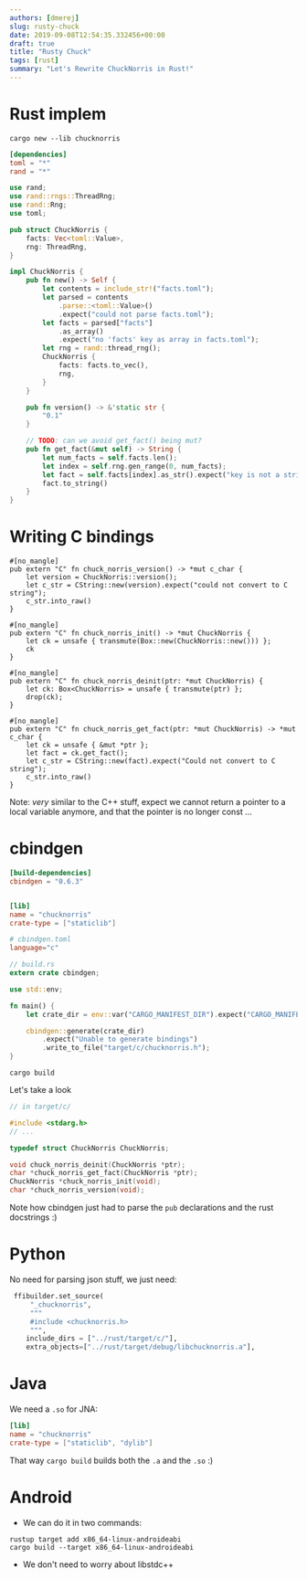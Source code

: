 ```yaml
---
authors: [dmerej]
slug: rusty-chuck
date: 2019-09-08T12:54:35.332456+00:00
draft: true
title: "Rusty Chuck"
tags: [rust]
summary: "Let's Rewrite ChuckNorris in Rust!"
---
```


# Rust implem

```
cargo new --lib chucknorris
```

```toml
[dependencies]
toml = "*"
rand = "*"
```


```rust
use rand;
use rand::rngs::ThreadRng;
use rand::Rng;
use toml;

pub struct ChuckNorris {
    facts: Vec<toml::Value>,
    rng: ThreadRng,
}

impl ChuckNorris {
    pub fn new() -> Self {
        let contents = include_str!("facts.toml");
        let parsed = contents
            .parse::<toml::Value>()
            .expect("could not parse facts.toml");
        let facts = parsed["facts"]
            .as_array()
            .expect("no 'facts' key as array in facts.toml");
        let rng = rand::thread_rng();
        ChuckNorris {
            facts: facts.to_vec(),
            rng,
        }
    }

    pub fn version() -> &'static str {
        "0.1"
    }

    // TODO: can we avoid get_fact() being mut?
    pub fn get_fact(&mut self) -> String {
        let num_facts = self.facts.len();
        let index = self.rng.gen_range(0, num_facts);
        let fact = self.facts[index].as_str().expect("key is not a string");
        fact.to_string()
    }
}
```

# Writing C bindings


```
#[no_mangle]
pub extern "C" fn chuck_norris_version() -> *mut c_char {
    let version = ChuckNorris::version();
    let c_str = CString::new(version).expect("could not convert to C string");
    c_str.into_raw()
}

#[no_mangle]
pub extern "C" fn chuck_norris_init() -> *mut ChuckNorris {
    let ck = unsafe { transmute(Box::new(ChuckNorris::new())) };
    ck
}

#[no_mangle]
pub extern "C" fn chuck_norris_deinit(ptr: *mut ChuckNorris) {
    let ck: Box<ChuckNorris> = unsafe { transmute(ptr) };
    drop(ck);
}

#[no_mangle]
pub extern "C" fn chuck_norris_get_fact(ptr: *mut ChuckNorris) -> *mut c_char {
    let ck = unsafe { &mut *ptr };
    let fact = ck.get_fact();
    let c_str = CString::new(fact).expect("Could not convert to C string");
    c_str.into_raw()
}
```

Note: *very* similar to the C++ stuff, expect we cannot return a pointer to a local variable anymore, and that
the pointer is no longer const ...

# cbindgen

```toml
[build-dependencies]
cbindgen = "0.6.3"


[lib]
name = "chucknorris"
crate-type = ["staticlib"]
```


```toml
# cbindgen.toml
language="c"
```

```rust
// build.rs
extern crate cbindgen;

use std::env;

fn main() {
    let crate_dir = env::var("CARGO_MANIFEST_DIR").expect("CARGO_MANIFEST_DIR not set");

    cbindgen::generate(crate_dir)
        .expect("Unable to generate bindings")
        .write_to_file("target/c/chucknorris.h");
}
```

```
cargo build
```

Let's take a look

```c
// in target/c/

#include <stdarg.h>
// ...

typedef struct ChuckNorris ChuckNorris;

void chuck_norris_deinit(ChuckNorris *ptr);
char *chuck_norris_get_fact(ChuckNorris *ptr);
ChuckNorris *chuck_norris_init(void);
char *chuck_norris_version(void);
```

Note how cbindgen just had to parse the `pub` declarations and the rust docstrings :)

# Python

No need for parsing json stuff, we just need:

```python
 ffibuilder.set_source(
     "_chucknorris",
     """
     #include <chucknorris.h>
     """,
    include_dirs = ["../rust/target/c/"],
    extra_objects=["../rust/target/debug/libchucknorris.a"],
```

# Java

We need a `.so` for JNA:

```toml
[lib]
name = "chucknorris"
crate-type = ["staticlib", "dylib"]
```

That way `cargo build` builds both the `.a` and the `.so` :)

# Android

* We can do it in two commands:

```
rustup target add x86_64-linux-androideabi
cargo build --target x86_64-linux-androideabi
```

* We don't need to worry about libstdc++

